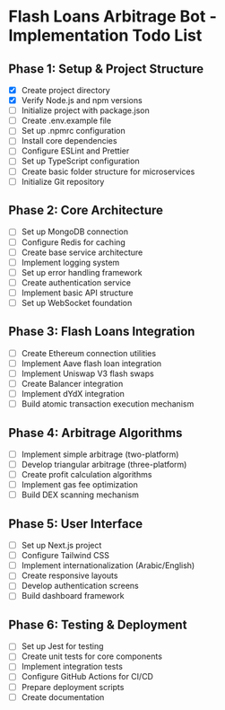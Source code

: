 # Flash Loans Arbitrage Bot - Implementation Todo List

## Phase 1: Setup & Project Structure
- [x] Create project directory
- [x] Verify Node.js and npm versions
- [ ] Initialize project with package.json
- [ ] Create .env.example file
- [ ] Set up .npmrc configuration
- [ ] Install core dependencies
- [ ] Configure ESLint and Prettier
- [ ] Set up TypeScript configuration
- [ ] Create basic folder structure for microservices
- [ ] Initialize Git repository

## Phase 2: Core Architecture
- [ ] Set up MongoDB connection
- [ ] Configure Redis for caching
- [ ] Create base service architecture
- [ ] Implement logging system
- [ ] Set up error handling framework
- [ ] Create authentication service
- [ ] Implement basic API structure
- [ ] Set up WebSocket foundation

## Phase 3: Flash Loans Integration
- [ ] Create Ethereum connection utilities
- [ ] Implement Aave flash loan integration
- [ ] Implement Uniswap V3 flash swaps
- [ ] Create Balancer integration
- [ ] Implement dYdX integration
- [ ] Build atomic transaction execution mechanism

## Phase 4: Arbitrage Algorithms
- [ ] Implement simple arbitrage (two-platform)
- [ ] Develop triangular arbitrage (three-platform)
- [ ] Create profit calculation algorithms
- [ ] Implement gas fee optimization
- [ ] Build DEX scanning mechanism

## Phase 5: User Interface
- [ ] Set up Next.js project
- [ ] Configure Tailwind CSS
- [ ] Implement internationalization (Arabic/English)
- [ ] Create responsive layouts
- [ ] Develop authentication screens
- [ ] Build dashboard framework

## Phase 6: Testing & Deployment
- [ ] Set up Jest for testing
- [ ] Create unit tests for core components
- [ ] Implement integration tests
- [ ] Configure GitHub Actions for CI/CD
- [ ] Prepare deployment scripts
- [ ] Create documentation
